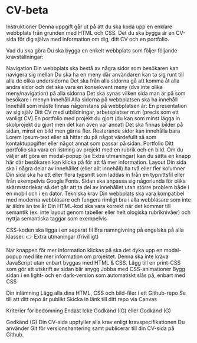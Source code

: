 # CV-beta

Instruktioner
Denna uppgift går ut på att du ska koda upp en enklare webbplats från grunden med HTML och CSS. Det du ska bygga är en CV-sida för dig själva med information om dig, ditt CV och en portfolio.

Vad du ska göra
Du ska bygga en enkelt webbplats som följer följande kravställningar:

Navigation
Din webbplats ska bestå av några sidor som besökaren kan navigera sig mellan
Du ska ha en meny där användaren kan ta sig runt till alla de olika undersidorna
Det ska från alla sidorna gå att komma åt alla andra sidor och det ska vara en konsekvent meny (dvs inte olika meny/navigation) på alla sidorna
Det ska synas vilken sida man är på som besökare i menyn
Innehåll
Alla sidorna på webbplatsen ska ha innehåll
Innehåll som måste finnas någonstans på webbplatsen är:
En presentation av sig själv
Ditt CV med utbildningar, arbetsplatser m.m (precis som ett vanligt CV)
En portfolio med projekt du gjort (du kan som minst lägga in skolprojekt du gjort men det kan även var annat)
Det ska finnas bilder på sidan, minst en bild men gärna fler.
Resterande sidor kan innehålla bara Lorem Ipsum-text eller så hittar du på något värdefullt så som kontaktuppgifter eller något annat som passar på sidan.
Portfolio
Ditt portfolio ska vara en listning av projekt med en rubrik och en bild. Om du väljer att göra en modal-popup (se Extra utmaningar) kan du sätta en knapp här där besökaren kan klicka på för att få mer information.
Layout
Din sida ska i några delar av innehållet (eller allt innehåll) ha två eller fler kolumner
Din sida ska ha ett eller flera typsnitt som laddas in från en typnittsfil eller från exempelvis Google Fonts.
Sidan ska anpassa sig någorlunda för olika skärmstorlekar så det går att ta del av innehållet utan större problem både i en mobil och i en dator.
Tekniska krav
Din webbplats ska vara kompatibel med moderna webbläsare och fungera rimligt bra i alla webbläsare som inte är äldre än tre år
Din HTML-kod ska vara korrekt när det kommer till semantik (ex. inte layout genom tabeller eller helt ologiska rubriknivåer) och nyttja semantiska taggar som exempelvis <nav>
CSS-koden ska ligga i en separat fil
Bra namngivning på engelska på alla klasser.
👉 Extra utmaningar (frivilligt)

När knappen för mer information klickas på ska det dyka upp en modal-popup med lite mer information om projektet. Denna ska inte kräva JavaScript utan enbart byggas med HTML & CSS.
Lägg till en print-CSS som gör att utskrift av sidan blir snygg
Jobba med CSS-animationer
Bygg sidan i en light- och en dark-version som automatiskt slås på, enbart med CSS

Din inlämning
Lägg alla dina HTML, CSS och bild-filer i ett Github-repo
Se till att ditt repo är publikt
Skicka in länk till ditt repo via Canvas

Kriterier för bedömning
Endast Icke Godkänd (IG) eller Godkänd (G)

Godkänd (G)
Din CV-sida uppfyller alla krav enligt kravspecifikationen
Du använder Git för versionshantering samt publicerar till din CV-sida på Github.
